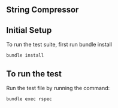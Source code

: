 ## String Compressor

## Initial Setup

To run the test suite, first run bundle install

```
bundle install
```

## To run the test

Run the test file by running the command:

```
bundle exec rspec
```
